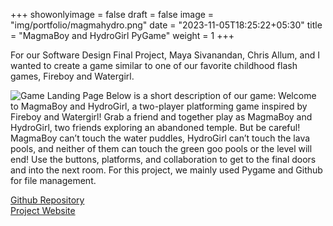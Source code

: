 +++
showonlyimage = false
draft = false
image = "img/portfolio/magmahydro.png"
date = "2023-11-05T18:25:22+05:30"
title = "MagmaBoy and HydroGirl PyGame"
weight = 1
+++

For our Software Design Final Project, Maya Sivanandan, Chris Allum, and I wanted to create a game similar to one of our favorite childhood flash games, Fireboy and Watergirl.
<!--more-->
![Game Landing Page][1]
Below is a short description of our game:
Welcome to MagmaBoy and HydroGirl, a two-player platforming game inspired by Fireboy and Watergirl! Grab a friend and together play as MagmaBoy and HydroGirl, two friends exploring an abandoned temple.
But be careful! MagmaBoy can’t touch the water puddles, HydroGirl can’t touch the lava pools, and neither of them can touch the green goo pools or the level will end! Use the buttons, platforms, and collaboration to get to the final doors and into the next room.
For this project, we mainly used Pygame and Github for file management.


[Github Repository](https://github.com/ctallum/MagmaBoy-and-HydroGirl-Game)  
[Project Website](https://chrisallum.com/MagmaBoy-and-HydroGirl-Game/)

[1]: /img/portfolio/magmahydro.png